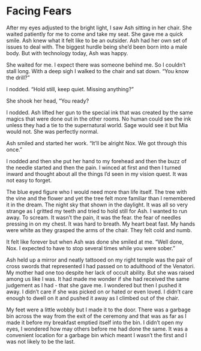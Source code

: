 # Facing Fears

After my eyes adjusted to the bright light, I saw Ash sitting in her chair. She waited patiently for me to come and take my seat. She gave me a quick smile. Ash knew what it felt like to be an outsider. Ash had her own set of issues to deal with. The biggest hurdle being she’d been born into a male body. But with technology today, Ash was happy.

She waited for me. I expect there was someone behind me. So I couldn’t stall long. With a deep sigh I walked to the chair and sat down. “You know the drill?”

I nodded. “Hold still, keep quiet. Missing anything?”

She shook her head, “You ready?

I nodded. Ash lifted her gun to the special ink that was created by the same magics that were done out in the other rooms. No human could see the ink unless they had a tie to the supernatural world. Sage would see it but Mia would not. She was perfectly normal.

Ash smiled and started her work. “It’ll be alright Nox. We got through this once.”

I nodded and then she put her hand to my forehead and then the buzz of the needle started and then the pain. I winced at first and then I turned inward and thought about all the things I’d seen in my vision quest. It was not easy to forget.

The blue eyed figure who I would need more than life itself. The tree with the vine and the flower and yet the tree felt more familiar than I remembered it in the dream. The night sky that shown in the daylight. It was all so very strange as I gritted my teeth and tried to hold still for Ash. I wanted to run away. To scream. It wasn’t the pain, it was the fear. the fear of needles pressing in on my chest. It was hard to breath. My heart beat fast. My hands were white as they grasped the arms of the chair. They felt cold and numb.

It felt like forever but when Ash was done she smiled at me. “Well done, Nox. I expected to have to stop several times while you were sober.”

Ash held up a mirror and neatly tattooed on my right temple was the pair of cross swords that represented I had passed on to adulthood of the Venatori. My mother had one too despite her lack of occult ability. But she was raised among us like I was. It had made me wonder if she had received the same judgement as I had - that she gave me. I wondered but then I pushed it away. I didn’t care if she was picked on or hated or even loved. I didn’t care enough to dwell on it and pushed it away as I climbed out of the chair.

My feet were a little wobbly but I made it to the door. There was a garbage bin across the way from the exit of the ceremony and that was as far as I made it before my breakfast emptied itself into the bin. I didn’t open my eyes, I wondered how may others before me had done the same. It was a convenient location for a garbage bin which meant I wasn’t the first and I was not likely to be the last.